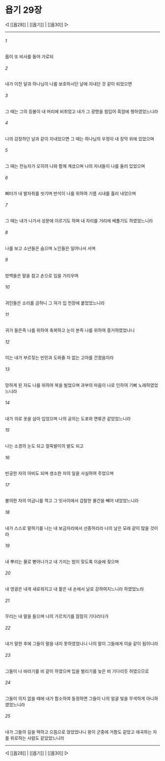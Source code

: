# 욥기 29장

◁ [[욥28]] | [[욥기]] | [[욥30]] ▷
***

###### 1
욥이 또 비사를 들어 가로되

###### 2
내가 이전 달과 하나님이 나를 보호하시던 날에 지내던 것 같이 되었으면

###### 3
그 때는 그의 등불이 내 머리에 비취었고 내가 그 광명을 힘입어 흑암에 행하였었느니라

###### 4
나의 강장하던 날과 같이 지내었으면 그 때는 하나님의 우정이 내 장막 위에 있었으며

###### 5
그 때는 전능자가 오히려 나와 함께 계셨으며 나의 자녀들이 나를 둘러 있었으며

###### 6
뻐터가 내 발자취를 씻기며 반석이 나를 위하여 기름 시내를 흘러 내었으며

###### 7
그 때는 내가 나가서 성문에 이르기도 하며 내 자리를 거리에 베풀기도 하였었느니라

###### 8
나를 보고 소년들은 숨으며 노인들은 일어나서 서며

###### 9
방백들은 말을 참고 손으로 입을 가리우며

###### 10
귀인들은 소리를 금하니 그 혀가 입 천장에 붙었었느니라

###### 11
귀가 들은즉 나를 위하여 축복하고 눈이 본즉 나를 위하여 증거하였었나니

###### 12
이는 내가 부르짖는 빈민과 도와줄 자 없는 고아를 건졌음이라

###### 13
망하게 된 자도 나를 위하여 복을 빌었으며 과부의 마음이 나로 인하여 기뻐 노래하였었느니라

###### 14
내가 의로 옷을 삼아 입었으며 나의 공의는 도포와 면류관 같았었느니라

###### 15
나는 소경의 눈도 되고 절뚝발이의 발도 되고

###### 16
빈궁한 자의 아비도 되며 생소한 자의 일을 사실하여 주었으며

###### 17
불의한 자의 어금니를 꺽고 그 잇사이에서 겁탈한 물건을 빼어 내었었느니라

###### 18
내가 스스로 말하기를 나는 내 보금자리에서 선종하리라 나의 날은 모래 같이 많을 것이라

###### 19
내 뿌리는 물로 뻗어나가고 내 가지는 밤이 맞도록 이슬에 젖으며

###### 20
내 영광은 내게 새로워지고 내 활은 내 손에서 날로 강하여지느니라 하였었노라

###### 21
무리는 내 말을 들으며 나의 가르치기를 잠잠히 기다리다가

###### 22
내가 말한 후에 그들이 말을 내지 못하였었나니 나의 말이 그들에게 이슬 같이 됨이니라

###### 23
그들이 나 바라기를 비 같이 하였으며 입을 벌리기를 늦은 비 기다리듯 하였으므로

###### 24
그들이 의지 없을 때에 내가 함소하여 동정하면 그들이 나의 얼굴 빛을 무색하게 아니하였었느니라

###### 25
내가 그들의 길을 택하고 으뜸으로 앉았었나니 왕이 군중에 거함도 같았고 애곡하는 자를 위로하는 사람도 같았었느니라

***
◁ [[욥28]] | [[욥기]] | [[욥30]] ▷